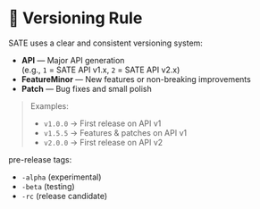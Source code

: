 # 📖 Versioning Rule

SATE uses a clear and consistent versioning system:

- **API** — Major API generation  
  (e.g., `1` = SATE API v1.x, `2` = SATE API v2.x)  
- **FeatureMinor** — New features or non-breaking improvements  
- **Patch** — Bug fixes and small polish  

> Examples:  
> - `v1.0.0` → First release on API v1  
> - `v1.5.5` → Features & patches on API v1  
> - `v2.0.0` → First release on API v2  

pre-release tags:  
- `-alpha` (experimental)  
- `-beta` (testing)  
- `-rc` (release candidate)

